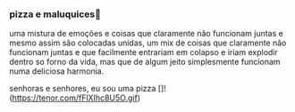 ### pizza e maluquices🍕

uma mistura de emoções e coisas que claramente não funcionam juntas e mesmo assim são colocadas unidas, um mix de coisas que claramente não funcionam juntas e que facilmente entrariam em colapso e iriam explodir dentro so forno da vida, mas que de algum jeito simplesmente funcionam numa deliciosa harmonia.

senhoras e senhores, eu sou uma pizza
[]!(https://tenor.com/fFlXIhc8U5O.gif)

